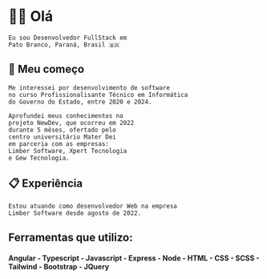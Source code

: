 # 👦🏼 Olá 
```
Eu sou Desenvolvedor FullStack em
Pato Branco, Paraná, Brasil 🇧🇷
```
## 🚀 Meu começo 
```
Me interessei por desenvolvimento de software
no curso Profissionalisante Técnico em Informática
do Governo do Estado, entre 2020 e 2024.

Aprofundei meus conhecimentos no
projeto NewDev, que ocorreu em 2022
durante 5 mêses, ofertado pelo
centro universitário Mater Dei
em parceria com as empresas:
Limber Software, Xpert Tecnologia
e Gew Tecnologia. 
```
## 📋 Experiência
```
Estou atuando como desenvolvedor Web na empresa
Limber Software desde agosto de 2022.  
```
## Ferramentas que utilizo:

#### Angular - Typescript - Javascript - Express - Node - HTML - CSS - SCSS - Tailwind - Bootstrap - JQuery

